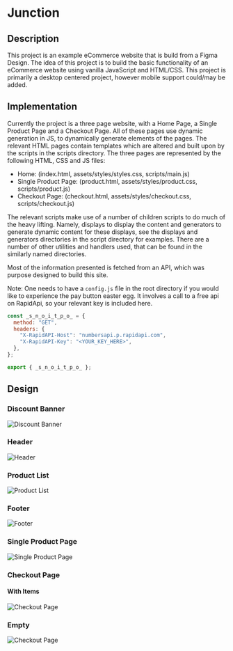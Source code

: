 # Junction

## Description

This project is an example eCommerce website that is build from a Figma Design. The idea of this project is to build the basic functionality of an eCommerce website using vanilla JavaScript and HTML/CSS. This project is primarily a desktop centered project, however mobile support could/may be added.

## Implementation

Currently the project is a three page website, with a Home Page, a Single Product Page and a Checkout Page. All of these pages use dynamic generation in JS, to dynamically generate elements of the pages. The relevant HTML pages contain templates which are altered and built upon by the scripts in the scripts directory. The three pages are represented by the following HTML, CSS and JS files:

- Home: (index.html, assets/styles/styles.css, scripts/main.js)
- Single Product Page: (product.html, assets/styles/product.css, scripts/product.js)
- Checkout Page: (checkout.html, assets/styles/checkout.css, scripts/checkout.js)

The relevant scripts make use of a number of children scripts to do much of the heavy lifting. Namely, displays to display the content and generators to generate dynamic content for these displays, see the displays and generators directories in the script directory for examples. There are a number of other utilities and handlers used, that can be found in the similarly named directories.

Most of the information presented is fetched from an API, which was purpose designed to build this site.

Note: One needs to have a `config.js` file in the root directory if you would like to experience the pay button easter egg. It involves a call to a free api on RapidApi, so your relevant key is included here.

```js
const _s_n_o_i_t_p_o_ = {
  method: "GET",
  headers: {
    "X-RapidAPI-Host": "numbersapi.p.rapidapi.com",
    "X-RapidAPI-Key": "<YOUR_KEY_HERE>",
  },
};

export { _s_n_o_i_t_p_o_ };
```

## Design

### Discount Banner

![Discount Banner](https://user-images.githubusercontent.com/69891978/161719850-70068182-d899-42fc-b9a3-660a17c797f7.png "Discount Banner")

### Header

![Header](https://user-images.githubusercontent.com/69891978/161712364-bd0996ff-8d0f-4e1f-889a-1930c93f37d7.png "Header")

### Product List

![Product List](https://user-images.githubusercontent.com/69891978/161723124-be83e32f-31d2-4cb0-ae6e-5e139e8dcc09.png "Product List")

### Footer

![Footer](https://user-images.githubusercontent.com/69891978/161718943-93a78d17-3ba7-4912-be66-6c3b45f39b59.png "Footer")

### Single Product Page

![Single Product Page](https://user-images.githubusercontent.com/69891978/162163830-1d1677a0-0b7a-4454-900b-5d52baa302f2.png "Single Product Page")

### Checkout Page

#### With Items

![Checkout Page](https://user-images.githubusercontent.com/69891978/164212306-73277600-f9bf-4515-9529-4c167dc8c374.png "Checkout Page")

### Empty

![Checkout Page](https://user-images.githubusercontent.com/69891978/164212457-ac743ea1-2868-4694-9f11-ddab8653a06a.png "Checkout Page")
